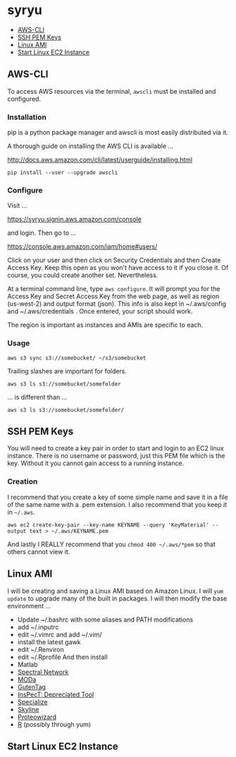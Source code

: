 # syryu

*	[AWS-CLI](#aws-cli)
*	[SSH PEM Keys](#ssh-pem-keys)
*	[Linux AMI](#linux-ami)
*	[Start Linux EC2 Instance](#start-linux-ec2-instance)





##	AWS-CLI

To access AWS resources via the terminal, `awscli` must be installed and configured.


###	Installation

pip is a python package manager and awscli is most easily distributed via it.

A thorough guide on installing the AWS CLI is available ...

http://docs.aws.amazon.com/cli/latest/userguide/installing.html

`pip install --user --upgrade awscli`


###	Configure

Visit ...

https://syryu.signin.aws.amazon.com/console

and login. Then go to ...

https://console.aws.amazon.com/iam/home#users/

Click on your user and then click on Security Credentials and then Create Access Key. Keep this open as you won't have access to it if you close it. Of course, you could create another set. Nevertheless.

At a terminal command line, type `aws configure`. It will prompt you for the Access Key and Secret Access Key from the web page, as well as region (us-west-2) and output format (json). This info is also kept in ~/.aws/config and ~/.aws/credentials . Once entered, your script should work.

The region is important as instances and AMIs are specific to each.


###	Usage

`aws s3 sync s3://somebucket/ ~/s3/somebucket`

Trailing slashes are important for folders.

`aws s3 ls s3://somebucket/somefolder`

... is different than ...

`aws s3 ls s3://somebucket/somefolder/`



## SSH PEM Keys

You will need to create a key pair in order to start and login to an EC2 linux instance.
There is no username or password, just this PEM file which is the key.
Without it you cannot gain access to a running instance.

### Creation

I recommend that you create a key of some simple name and save it in a file of the same name with a .pem extension.
I also recommend that you keep it in `~/.aws`.

`aws ec2 create-key-pair --key-name KEYNAME --query 'KeyMaterial' --output text > ~/.aws/KEYNAME.pem`

And lastly I REALLY recommend that you `chmod 400 ~/.aws/*pem` so that others cannot view it.




## Linux AMI

I will be creating and saving a Linux AMI based on Amazon Linux.
I will `yum update` to upgrade many of the built in packages.
I will then modify the base environment ...
*	Update ~/.bashrc with some aliases and PATH modifications
*	add ~/.inputrc
* edit ~/.vimrc and add ~/.vim/
*	install the latest gawk
*	edit ~/.Renviron
*	edit ~/.Rprofile
And then install 
*	Matlab
*	[Spectral Network](http://proteomics.ucsd.edu/software-tools/spectral-networks/)
*	[MODa](http://prix.hanyang.ac.kr/download/software_archive/release/moda_v1.51.zip)
*	[GutenTag](http://fields.scripps.edu/yates/wp/?page_id=17)
*	[InsPecT: Depreciated Tool](http://proteomics.ucsd.edu/Software/Inspect/)
*	[Specialize](http://proteomics.ucsd.edu/software-tools/specialize/)
*	[Skyline](https://skyline.gs.washington.edu/labkey/project/home/software/Skyline/begin.view)
*	[Proteowizard](http://proteowizard.sourceforge.net/downloads.shtml)
*	[R](https://www.r-project.org) (possibly through yum)







## Start Linux EC2 Instance





